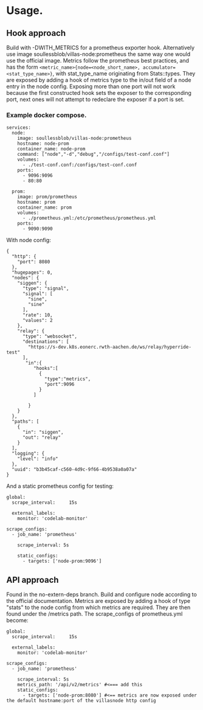 # Usage.
## Hook approach
Build with -DWITH_METRICS for a prometheus exporter hook.
Alternatively use image soullessblob/villas-node:prometheus the same way one would use the official image.
Metrics follow the prometheus best practices, and has the form `<metric_name>{node=<node_short_name>, accumulator=<stat_type_name>}`, with stat_type_name originating from Stats::types.
They are exposed by adding a hook of metrics type to the in/out field of a node entry in the node config. 
Exposing more than one port will not work because the first constructed hook sets the exposer to the corresponding port, next ones will not attempt to redeclare the exposer if a port is set.
### Example docker compose.

```
services:
  node:
    image: soullessblob/villas-node:prometheus
    hostname: node-prom
    container_name: node-prom
    command: ["node","-d","debug","/configs/test-conf.conf"]
    volumes:
      - ./test-conf.conf:/configs/test-conf.conf
    ports:
      - 9096:9096
      - 80:80

  prom:
    image: prom/prometheus
    hostname: prom
    container_name: prom
    volumes:
      - ./prometheus.yml:/etc/prometheus/prometheus.yml
    ports:
      - 9090:9090
```

With node config:
```
{
  "http": {
    "port": 8080
  },
  "hugepages": 0,
  "nodes": {
    "siggen": {
      "type": "signal",
      "signal": [
        "sine",
        "sine"
      ],
      "rate": 10,
      "values": 2
    },
    "relay": {
      "type": "websocket",
      "destinations": [
        "https://s-dev.k8s.eonerc.rwth-aachen.de/ws/relay/hyperride-test"
      ],
       "in":{
          "hooks":[
            {
              "type":"metrics",
              "port":9096
            }
          ]
            
        }
    }
  },
  "paths": [
    {
      "in": "siggen",
      "out": "relay"
    }
  ],
  "logging": {
    "level": "info"
  },
  "uuid": "b3b45caf-c560-4d9c-9f66-4b9538a0a07a"
}
```

And a static prometheus config for testing: 
```
global:
  scrape_interval:     15s

  external_labels:
    monitor: 'codelab-monitor'

scrape_configs:
  - job_name: 'prometheus'

    scrape_interval: 5s

    static_configs:
      - targets: ['node-prom:9096']
```

## API approach
Found in the no-extern-deps branch. Build and configure node according to the official documentation.
Metrics are exposed by adding a hook of type "stats" to the node config from which metrics are required. They are then found under the /metrics path. The scrape_configs of prometheus.yml become:
```
global:
  scrape_interval:     15s

  external_labels:
    monitor: 'codelab-monitor'

scrape_configs:
  - job_name: 'prometheus'

    scrape_interval: 5s
    metrics_path: '/api/v2/metrics' #<=== add this
    static_configs:
      - targets: ['node-prom:8080'] #<== metrics are now exposed under the default hostname:port of the villasnode http config
```
